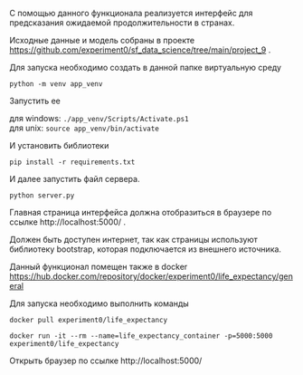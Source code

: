 С помощью данного функционала реализуется интерфейс для предсказания ожидаемой продолжительности в странах.

Исходные данные и модель собраны в проекте https://github.com/experiment0/sf_data_science/tree/main/project_9 .

Для запуска необходимо создать в данной папке виртуальную среду

`python -m venv app_venv`

Запустить ее

для windows: `./app_venv/Scripts/Activate.ps1` \
для unix: `source app_venv/bin/activate`

И установить библиотеки

`pip install -r requirements.txt`

И далее запустить файл сервера.

`python server.py`

Главная страница интерфейса должна отобразиться в браузере по ссылке http://localhost:5000/ .

Должен быть доступен интернет, так как страницы используют библиотеку bootstrap, которая подключается из внешнего источника.

Данный функционал помещен также в docker https://hub.docker.com/repository/docker/experiment0/life_expectancy/general

Для запуска необходимо выполнить команды

`docker pull experiment0/life_expectancy`

`docker run -it --rm --name=life_expectancy_container -p=5000:5000 experiment0/life_expectancy`

Открыть браузер по ссылке http://localhost:5000/⁠
